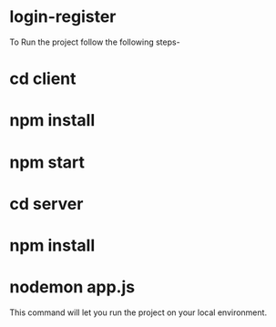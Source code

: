 # login-register

To Run the project follow the following steps-

 # cd client
 # npm install
 # npm start


# cd server
# npm install
# nodemon app.js

This  command will let you run the project on your local environment.
